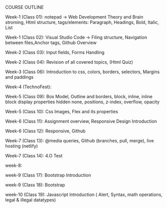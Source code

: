 COURSE OUTLINE

Week-1 (Class 01):
notepad ->
Web Development Theory and Brain stroming, Html structure, tags/elements: Paragraph, Headings, Bold, Italic, List

Week-1 (Class 02):
Visual Studio Code ->
Filing structure, Navigation between files,Anchor tags, Github Overview

Week-2 (Class 03):
Input fields, Forms Handling

Week-2 (Class 04):
Revision of all covered topics, (Html Quiz)

Week-3 (Class 06):
Introduction to css, colors, borders, selectors, Margins and paddings

Week-4 (TechnoFest):

Week-5 (Class 09):
Box Model, Outline and borders, block, inline, inline block
display properties hidden none, positions, z-index, overflow, opacity

Week-5 (Class 10):
Css Images, Flex and its properties

Week-6 (Class 11):
Assignment overview, Responsive Design Introduction

Week-6 (Class 12):
Responsive, Github

Week-7 (Class 13):
@media queries, Github (branches, pull, merge), live hosting (netlify)

Week-7 (Class 14):
4.O Test

week-8:

week-9 (Class 17):
Bootstrap Introduction

week-9 (Class 18):
Bootstrap

week-10 (Class 19):
Javascript Introduction ( Alert, Syntax, math operations, legal & illegal datatypes)
